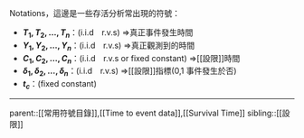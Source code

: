 Notations，這邊是一些存活分析常出現的符號：
- **$T_1,T_2,\ldots,T_n$**：(i.i.d　r.v.s)
$\Rightarrow$真正事件發生時間
- **$Y_1,Y_2,\ldots,Y_n$**：(i.i.d　r.v.s)
$\Rightarrow$真正觀測到的時間
- **$C_1,C_2,\ldots,C_n$**：(i.i.d　r.v.s or fixed constant)
$\Rightarrow$[[設限]]時間
- **$\delta_1,\delta_2,\ldots,\delta_n$**：(i.i.d　r.v.s)
$\Rightarrow$[[設限]]指標(0,1  事件發生於否)
- **$t_c$**：(fixed constant)
- - -
parent::[[常用符號目錄]],[[Time to event data]],[[Survival Time]]
sibling::[[設限]]